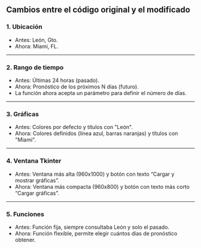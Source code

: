 ## Cambios entre el código original y el modificado

### 1. **Ubicación**
- Antes: León, Gto.  
- Ahora: Miami, FL.  

---

### 2.  **Rango de tiempo**
- Antes: Últimas 24 horas (pasado).  
- Ahora: Pronóstico de los próximos N días (futuro).  
- La función ahora acepta un parámetro para definir el número de días.  

---

### 3.  **Gráficas**
- Antes: Colores por defecto y títulos con "León".  
- Ahora: Colores definidos (línea azul, barras naranjas) y títulos con "Miami".  

---

### 4.  **Ventana Tkinter**
- Antes: Ventana más alta (960x1000) y botón con texto “Cargar y mostrar gráficas”.  
- Ahora: Ventana más compacta (960x800) y botón con texto más corto “Cargar gráficas”.  

---

### 5.  **Funciones**
- Antes: Función fija, siempre consultaba León y solo el pasado.  
- Ahora: Función flexible, permite elegir cuántos días de pronóstico obtener.  
